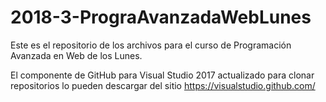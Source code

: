 # 2018-3-PrograAvanzadaWebLunes
Este es el repositorio de los archivos para el curso de Programación Avanzada en Web de los Lunes.

El componente de GitHub para Visual Studio 2017 actualizado para clonar repositorios lo pueden descargar del sitio https://visualstudio.github.com/

